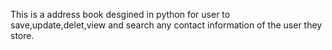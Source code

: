 This is a address book desgined in python for user to save,update,delet,view 
and search any contact information of the user they store.
